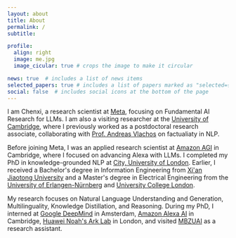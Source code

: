 ```yaml
---
layout: about
title: About
permalink: /
subtitle: 

profile:
  align: right
  image: me.jpg
  image_cicular: true # crops the image to make it circular

news: true  # includes a list of news items
selected_papers: true # includes a list of papers marked as "selected={true}"
social: false  # includes social icons at the bottom of the page
---
```


I am Chenxi, a research scientist at [Meta](https://ai.meta.com/research/), focusing on Fundamental AI Research for LLMs. I am also a visiting researcher at the [University of Cambridge](https://www.cst.cam.ac.uk/about), where I previously worked as a postdoctoral research associate, collaborating with [Prof. Andreas Vlachos](https://www.cst.cam.ac.uk/people/av308) on factualiaty in NLP.

Before joining Meta, I was an applied research scientist at [Amazon AGI](https://www.amazon.science/locations/london-and-cambridge) in Cambridge, where I focused on advancing Alexa with LLMs. I completed my PhD in knowledge-grounded NLP at [City, University of London](https://www.city.ac.uk/). Earlier, I received a Bachelor's degree in Information Engineering from [Xi'an Jiaotong University](http://en.xjtu.edu.cn/) and a Master's degree in Electrical Engineering from the [University of Erlangen-Nürnberg](https://www.fau.eu/) and [University College London](https://www.ucl.ac.uk/).

My research focuses on Natural Language Understanding and Generation, Multilinguality, Knowledge Distillation, and Reasoning. During my PhD, I interned at [Google DeepMind](https://www.deepmind.com/) in Amsterdam, [Amazon Alexa AI](https://amazon.jobs/en-gb/landing_pages/Cambridge) in Cambridge, [Huawei Noah's Ark Lab](https://noahlab.com.hk/) in London, and visited [MBZUAI](https://mbzuai.ac.ae/) as a research assistant.

<!-- I am also part of the machine learning team at [Replicate](https://replicate.com/), contributing to open-source AI solutions. -->
